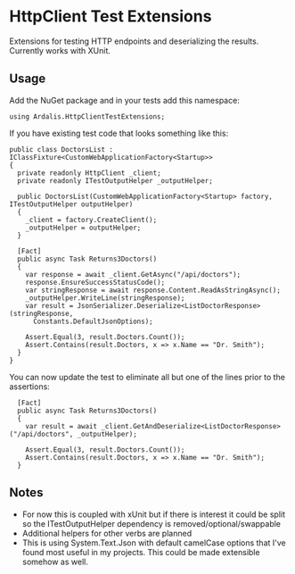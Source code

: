 # HttpClient Test Extensions

Extensions for testing HTTP endpoints and deserializing the results. Currently works with XUnit.

## Usage

Add the NuGet package and in your tests add this namespace:

```
using Ardalis.HttpClientTestExtensions;
```

If you have existing test code that looks something like this:

```
public class DoctorsList : IClassFixture<CustomWebApplicationFactory<Startup>>
{
  private readonly HttpClient _client;
  private readonly ITestOutputHelper _outputHelper;

  public DoctorsList(CustomWebApplicationFactory<Startup> factory, ITestOutputHelper outputHelper)
  {
    _client = factory.CreateClient();
    _outputHelper = outputHelper;
  }

  [Fact]
  public async Task Returns3Doctors()
  {
    var response = await _client.GetAsync("/api/doctors");
    response.EnsureSuccessStatusCode();
    var stringResponse = await response.Content.ReadAsStringAsync();
    _outputHelper.WriteLine(stringResponse);
    var result = JsonSerializer.Deserialize<ListDoctorResponse>(stringResponse,
      Constants.DefaultJsonOptions);

    Assert.Equal(3, result.Doctors.Count());
    Assert.Contains(result.Doctors, x => x.Name == "Dr. Smith");
  }
}
```

You can now update the test to eliminate all but one of the lines prior to the assertions:

```
  [Fact]
  public async Task Returns3Doctors()
  {
    var result = await _client.GetAndDeserialize<ListDoctorResponse>("/api/doctors", _outputHelper);

    Assert.Equal(3, result.Doctors.Count());
    Assert.Contains(result.Doctors, x => x.Name == "Dr. Smith");
  }
```

## Notes

- For now this is coupled with xUnit but if there is interest it could be split so the ITestOutputHelper dependency is removed/optional/swappable
- Additional helpers for other verbs are planned
- This is using System.Text.Json with default camelCase options that I've found most useful in my projects. This could be made extensible somehow as well.

